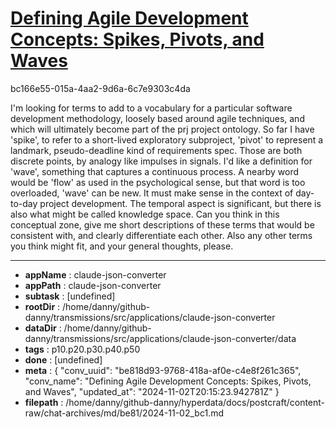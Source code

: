 # [Defining Agile Development Concepts: Spikes, Pivots, and Waves](https://claude.ai/chat/be818d93-9768-418a-af0e-c4e8f261c365)

bc166e55-015a-4aa2-9d6a-6c7e9303c4da

I'm looking for terms to add to a vocabulary for a particular software development methodology, loosely based around agile techniques, and which will ultimately become part of the prj project ontology. So far I have 'spike', to refer to a  short-lived exploratory subproject, 'pivot' to represent a landmark, pseudo-deadline kind of requirements spec. Those are both discrete points, by analogy like impulses in signals. I'd like a definition for 'wave', something that captures a continuous process. A nearby word would be 'flow' as used in the psychological sense, but that word is too overloaded, 'wave' can be new. It must make sense in the context of day-to-day project development.  The temporal aspect is significant, but there is also what might be called knowledge space. Can you think in this conceptual zone, give me short descriptions of these terms that would be consistent with, and clearly  differentiate each other. Also any other terms you think might fit, and your general thoughts, please.

---

* **appName** : claude-json-converter
* **appPath** : claude-json-converter
* **subtask** : [undefined]
* **rootDir** : /home/danny/github-danny/transmissions/src/applications/claude-json-converter
* **dataDir** : /home/danny/github-danny/transmissions/src/applications/claude-json-converter/data
* **tags** : p10.p20.p30.p40.p50
* **done** : [undefined]
* **meta** : {
  "conv_uuid": "be818d93-9768-418a-af0e-c4e8f261c365",
  "conv_name": "Defining Agile Development Concepts: Spikes, Pivots, and Waves",
  "updated_at": "2024-11-02T20:15:23.942781Z"
}
* **filepath** : /home/danny/github-danny/hyperdata/docs/postcraft/content-raw/chat-archives/md/be81/2024-11-02_bc1.md